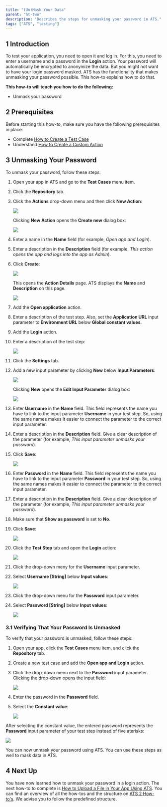 ```yaml
---
title: "(Un)Mask Your Data"
parent: "ht-two"
description: "Describes the steps for unmasking your password in ATS."
tags: ["ATS", "testing"]
---
```


## 1 Introduction

To test your application, you need to open it and log in. For this, you need to enter a username and a password in the **Login** action. Your password will automatically be encrypted to anonymize the data. But you might not want to have your login password masked. ATS has the functionality that makes unmasking your password possible. This how-to explains how to do that.

**This how-to will teach you how to do the following:**

* Unmask your password

## 2 Prerequisites

Before starting this how-to, make sure you have the following prerequisites in place:

* Complete [How to Create a Test Case](ht-two-create-a-test-case)
* Understand [How to Create a Custom Action](ht-two-custom-action-general)

## 3 Unmasking Your Password

To unmask your password, follow these steps:

1. Open your app in ATS and go to the **Test Cases** menu item.
2. Click the **Repository** tab.
3.  Click the **Actions** drop-down menu and then click **New Action**:

    ![](attachments/ht-two-mask-your-password/create_new_action.png)

    Clicking **New Action** opens the **Create new** dialog box:

    ![](attachments/ht-two-create-a-test-case/repository-create-new.png) 

4. Enter a name in the **Name** field (for example, *Open app and Login*).     
5. Enter a description in the **Description** field (for example, *This action opens the app and logs into the app as Admin*).
6.  Click **Create**:

    ![](attachments/ht-two-mask-your-password/create-new-action-dialog-c.png)

    This opens the **Action Details** page. ATS displays the **Name** and **Description** on this page.

    ![](attachments/ht-two-mask-your-password/action_details-page.png)

7. Add the **Open application** action.
8. Enter a description of the test step. Also, set the **Application URL** input parameter to **Environment URL** below **Global constant values**.
9. Add the **Login** action.
10. Enter a description of the test step:

    ![](attachments/ht-two-mask-your-password/description_added.png)

11. Click the **Settings** tab.
12. Add a new input parameter by clicking **New** below **Input Parameters**:

    ![](attachments/ht-two-mask-your-password/add_input_parameter.png)

    Clicking **New** opens the **Edit Input Parameter** dialog box:

    ![](attachments/ht-two-mask-your-password/edit_input_paremeter.png)

13. Enter **Username** in the **Name** field. This field represents the name you have to link to the input parameter **Username** in your test step. So, using the same names makes it easier to connect the parameter to the correct input parameter.
14. Enter a description in the **Description** field. Give a clear description of the parameter (for example, *This input parameter unmasks your password*).
15. Click **Save**:

    ![](attachments/ht-two-mask-your-password/Username_input_parameter_edit.png)

16. Enter **Password** in the **Name** field. This field represents the name you have to link to the input parameter **Password** in your test step. So, using the same names makes it easier to connect the parameter to the correct input parameter. 
17. Enter a description in the **Description** field. Give a clear description of the parameter (for example, *This input parameter unmasks your password*).
18. Make sure that **Show as password** is set to **No**.
19. Click **Save**:

    ![](attachments/ht-two-mask-your-password/unmask_password_edit.png)

20. Click the **Test Step** tab and open the **Login** action:

    ![](attachments/ht-two-mask-your-password/Test_steps_tab.png)

21. Click the drop-down meny for the **Username** input parameter.
22. Select **Username [String]** below **Input values**:

    ![](attachments/ht-two-mask-your-password/Username_input_value.png)

23. Click the drop-down menu for the **Password** input parameter.
24. Select **Password [String]** below **Input values**:

    ![](attachments/ht-two-mask-your-password/selected_input_parameters.png)

### 3.1 Verifying That Your Password Is Unmasked

To verify that your password is unmasked, follow these steps:

1. Open your app, click the **Test Cases** menu item, and click the **Repository** tab.
2. Create a new test case and add the **Open app and Login** action.
3.  Click the drop-down menu next to the **Password** input parameter. Clicking the drop-down opens the input field:

    ![](attachments/ht-two-mask-your-password/input_field_password.png)

4. Enter the password in the **Password** field.
5.  Select the **Constant value**:

    ![](attachments/ht-two-mask-your-password/password_entered.png)

After selecting the constant value, the entered password represents the **Password** input parameter of your test step instead of five aterisks:

![](attachments/ht-two-mask-your-password/unmasked_password.png)

You can now unmask your password using ATS. You can use these steps as well to mask data in ATS.

## 4 Next Up

You have now learned how to unmask your password in a login action. The next how-to to complete is [How to Upload a File in Your App Using ATS](ht-two-upload-file-using-ats). You can find an overview of all the how-tos and the structure on [ATS 2 How-to's](ht-two). We advise you to follow the predefined structure.
